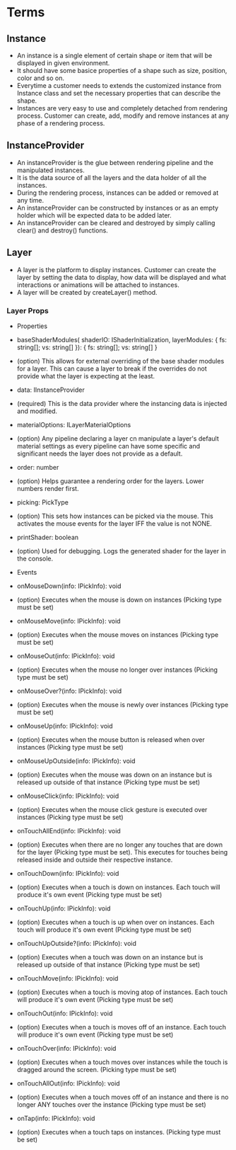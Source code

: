 # Terms

## Instance
* An instance is a single element of certain shape or item that will be displayed in given environment.
* It should have some basice properties of a shape such as size, position, color and so on.
* Everytime a customer needs to extends the customized instance from Instance class and set the necessary properties that can describe the shape. 
* Instances are very easy to use and completely detached from rendering process. Customer can create, add, modify and remove instances at any phase of a rendering process.

## InstanceProvider
* An instanceProvider is the glue between rendering pipeline and the manipulated instances.
* It is the data source of all the layers and the data holder of all the instances.
* During the rendering process, instances can be added or removed at any time.
* An instanceProvider can be constructed by instances or as an empty holder which will be expected data to be added later.
* An instanceProvider can be cleared and destroyed by simply calling clear() and destroy() functions.

## Layer
* A layer is the platform to display instances. Customer can create the layer by setting the data to display, how data will be displayed and what interactions or animations will be attached to instances.
* A layer will be created by createLayer() method.

### Layer Props

* Properties
* baseShaderModules( shaderIO: IShaderInitialization<T>, layerModules: { fs: string[]; vs: string[] }): { fs: string[]; vs: string[] } 
* (option) This allows for external overriding of the base shader modules for a layer. This can cause a layer to break if the overrides do not provide what the layer is expecting at the least.
* data: IInstanceProvider<T>
* (required) This is the data provider where the instancing data is injected and modified.
* materialOptions: ILayerMaterialOptions
* (option) Any pipeline declaring a layer cn manipulate a layer's default material settings as every pipeline can have some specific and significant needs the layer does not provide as a default.
* order: number
* (option) Helps guarantee a rendering order for the layers. Lower numbers render first.
* picking: PickType
* (option) This sets how instances can be picked via the mouse. This activates the mouse events for the layer IFF the value is not NONE.
* printShader: boolean
* (option) Used for debugging. Logs the generated shader for the layer in the console.

* Events
* onMouseDown(info: IPickInfo<T>): void
* (option) Executes when the mouse is down on instances (Picking type must be set)
* onMouseMove(info: IPickInfo<T>): void
* (option) Executes when the mouse moves on instances (Picking type must be set)
* onMouseOut(info: IPickInfo<T>): void
* (option) Executes when the mouse no longer over instances (Picking type must be set)
* onMouseOver?(info: IPickInfo<T>): void
* (option) Executes when the mouse is newly over instances (Picking type must be set)
* onMouseUp(info: IPickInfo<T>): void
* (option) Executes when the mouse button is released when over instances (Picking type must be set)
* onMouseUpOutside(info: IPickInfo<T>): void
* (option) Executes when the mouse was down on an instance but is released up outside of that instance (Picking type must be set)
* onMouseClick(info: IPickInfo<T>): void
* (option) Executes when the mouse click gesture is executed over instances (Picking type must be set) 
* onTouchAllEnd(info: IPickInfo<T>): void
* (option) Executes when there are no longer any touches that are down for the layer (Picking type must be set). This executes for touches being released inside and outside their respective instance.
* onTouchDown(info: IPickInfo<T>): void
* (option) Executes when a touch is down on instances. Each touch will produce it's own event (Picking type must be set)
* onTouchUp(info: IPickInfo<T>): void
* (option) Executes when a touch is up when over on instances. Each touch will produce it's own event (Picking type must be set)
* onTouchUpOutside?(info: IPickInfo<T>): void
* (option) Executes when a touch was down on an instance but is released up outside of that instance (Picking type must be set)
* onTouchMove(info: IPickInfo<T>): void
* (option) Executes when a touch is moving atop of instances. Each touch will produce it's own event (Picking type must be set)
* onTouchOut(info: IPickInfo<T>): void
* (option) Executes when a touch is moves off of an instance. Each touch will produce it's own event (Picking type must be set)
* onTouchOver(info: IPickInfo<T>): void
* (option) Executes when a touch moves over instances while the touch is dragged around the screen. (Picking type must be set)
* onTouchAllOut(info: IPickInfo<T>): void
* (option) Executes when a touch moves off of an instance and there is no longer ANY touches over the instance (Picking type must be set)
* onTap(info: IPickInfo<T>): void
* (option) Executes when a touch taps on instances. (Picking type must be set)
